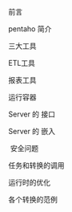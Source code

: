 前言

pentaho 简介

三大工具

ETL工具

报表工具

运行容器

Server 的 接口

Server 的 嵌入

​	安全问题

任务和转换的调用

运行时的优化

各个转换的范例